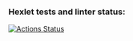 ### Hexlet tests and linter status:
[![Actions Status](https://github.com/Aatem/python-project-83/workflows/hexlet-check/badge.svg)](https://github.com/Aatem/python-project-83/actions)